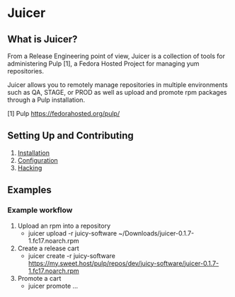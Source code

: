 # Juicer

## What is Juicer?

From a Release Engineering point of view, Juicer is a collection of
tools for administering Pulp [1], a Fedora Hosted Project for managing
yum repositories.

Juicer allows you to remotely manage repositories in multiple
environments such as QA, STAGE, or PROD as well as upload and promote
rpm packages through a Pulp installation.

[1] Pulp  https://fedorahosted.org/pulp/

## Setting Up and Contributing

1. [Installation](https://github.com/abutcher/juicer/blob/master/docs/install.md)
2. [Configuration](https://github.com/abutcher/juicer/blob/master/docs/config.md)
3. [Hacking](https://github.com/abutcher/juicer/blob/master/docs/hacking.md)

## Examples

### Example workflow

1. Upload an rpm into a repository
    * juicer upload -r juicy-software ~/Downloads/juicer-0.1.7-1.fc17.noarch.rpm
2. Create a release cart
    * juicer create -r juicy-software https://my.sweet.host/pulp/repos/dev/juicy-software/juicer-0.1.7-1.fc17.noarch.rpm
3. Promote a cart
    * juicer promote ...
